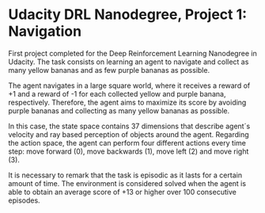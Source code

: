 # Udacity DRL Nanodegree, Project 1: Navigation
First project completed for the Deep Reinforcement Learning Nanodegree in Udacity. The task consists on learning an agent to navigate and collect as many yellow bananas and as few purple bananas as possible.

The agent navigates in a large square world, where it receives a reward of +1 and a reward of -1 for each collected yellow and purple banana, respectively. Therefore, the agent aims to maximize its score by avoiding purple bananas and collecting as many yellow bananas as possible.

In this case, the state space contains 37 dimensions that describe agent´s velocity and ray based perception of objects around the agent. Regarding the action space, the agent can perform four different actions every time step: move forward (0), move backwards (1), move left (2) and move right (3).

It is necessary to remark that the task is episodic as it lasts for a certain amount of time. The environment is considered solved when the agent is able to obtain an average score of +13 or higher over 100 consecutive episodes.
